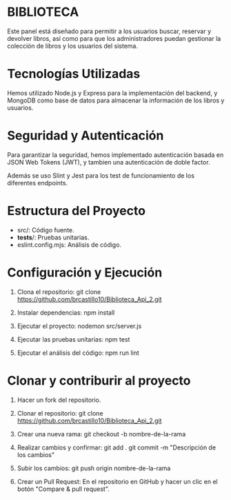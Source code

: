 # BIBLIOTECA
Este panel está diseñado para permitir a los usuarios buscar, reservar y devolver libros, así como para que los administradores puedan gestionar la colección de libros y los usuarios del sistema.

# Tecnologías Utilizadas
Hemos utilizado Node.js y Express para la implementación del backend, y MongoDB como base de datos para almacenar la información de los libros y usuarios.

# Seguridad y Autenticación
Para garantizar la seguridad, hemos implementado autenticación basada en JSON Web Tokens (JWT), y tambien una autenticación de doble factor.

Además se uso Slint y Jest para los test de funcionamiento de los diferentes endpoints.


#  Estructura del Proyecto
- src/: Código fuente.
- __tests__/: Pruebas unitarias.
- eslint.config.mjs: Análisis de código.


# Configuración y Ejecución
1. Clona el repositorio:
   git clone https://github.com/brcastillo10/Biblioteca_Api_2.git

2. Instalar dependencias:
   npm install

3. Ejecutar el proyecto:
   nodemon src/server.js

4. Ejecutar las pruebas unitarias:
   npm test

5. Ejecutar el análisis del código:
   npm run lint


# Clonar y contriburir al proyecto

1. Hacer un fork del repositorio.

2. Clonar el repositorio:
    git clone https://github.com/brcastillo10/Biblioteca_Api_2.git

3. Crear una nueva rama: 
    git checkout -b nombre-de-la-rama

4. Realizar cambios y confirmar:
    git add .
    git commit -m "Descripción de los cambios"

5. Subir los cambios:
    git push origin nombre-de-la-rama

6. Crear un Pull Request: 
    En el repositorio en GitHub y hacer un clic en el botón "Compare & pull request".
